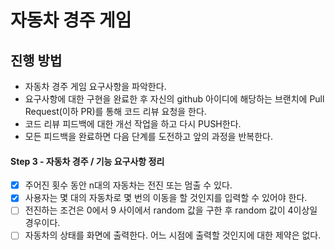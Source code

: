 # 자동차 경주 게임
## 진행 방법
* 자동차 경주 게임 요구사항을 파악한다.
* 요구사항에 대한 구현을 완료한 후 자신의 github 아이디에 해당하는 브랜치에 Pull Request(이하 PR)를 통해 코드 리뷰 요청을 한다.
* 코드 리뷰 피드백에 대한 개선 작업을 하고 다시 PUSH한다.
* 모든 피드백을 완료하면 다음 단계를 도전하고 앞의 과정을 반복한다.


#### Step 3 - 자동차 경주 / 기능 요구사항 정리
 - [x] 주어진 횟수 동안 n대의 자동차는 전진 또는 멈출 수 있다.
 - [x] 사용자는 몇 대의 자동차로 몇 번의 이동을 할 것인지를 입력할 수 있어야 한다.
 - [ ] 전진하는 조건은 0에서 9 사이에서 random 값을 구한 후 random 값이 4이상일 경우이다.
 - [ ] 자동차의 상태를 화면에 출력한다. 어느 시점에 출력할 것인지에 대한 제약은 없다.
